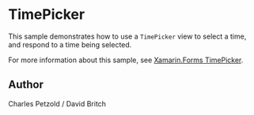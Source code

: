 TimePicker
==========

This sample demonstrates how to use a `TimePicker` view to select a time, and respond to a time being selected.

For more information about this sample, see [Xamarin.Forms TimePicker](https://docs.microsoft.com/xamarin/xamarin-forms/user-interface/timepicker).

Author
------

Charles Petzold / David Britch
